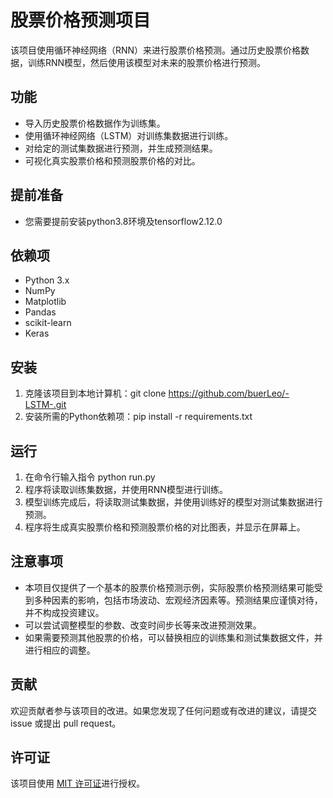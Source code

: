 # 股票价格预测项目

该项目使用循环神经网络（RNN）来进行股票价格预测。通过历史股票价格数据，训练RNN模型，然后使用该模型对未来的股票价格进行预测。

## 功能

- 导入历史股票价格数据作为训练集。
- 使用循环神经网络（LSTM）对训练集数据进行训练。
- 对给定的测试集数据进行预测，并生成预测结果。
- 可视化真实股票价格和预测股票价格的对比。

## 提前准备

- 您需要提前安装python3.8环境及tensorflow2.12.0

## 依赖项

- Python 3.x
- NumPy
- Matplotlib
- Pandas
- scikit-learn
- Keras

## 安装

1. 克隆该项目到本地计算机：git clone https://github.com/buerLeo/-LSTM-.git
2. 安装所需的Python依赖项：pip install -r requirements.txt

## 运行

1. 在命令行输入指令 python run.py
2. 程序将读取训练集数据，并使用RNN模型进行训练。
3. 模型训练完成后，将读取测试集数据，并使用训练好的模型对测试集数据进行预测。
4. 程序将生成真实股票价格和预测股票价格的对比图表，并显示在屏幕上。

## 注意事项

- 本项目仅提供了一个基本的股票价格预测示例，实际股票价格预测结果可能受到多种因素的影响，包括市场波动、宏观经济因素等。预测结果应谨慎对待，并不构成投资建议。
- 可以尝试调整模型的参数、改变时间步长等来改进预测效果。
- 如果需要预测其他股票的价格，可以替换相应的训练集和测试集数据文件，并进行相应的调整。

## 贡献

欢迎贡献者参与该项目的改进。如果您发现了任何问题或有改进的建议，请提交 issue 或提出 pull request。

## 许可证

该项目使用 [MIT 许可证](LICENSE)进行授权。
